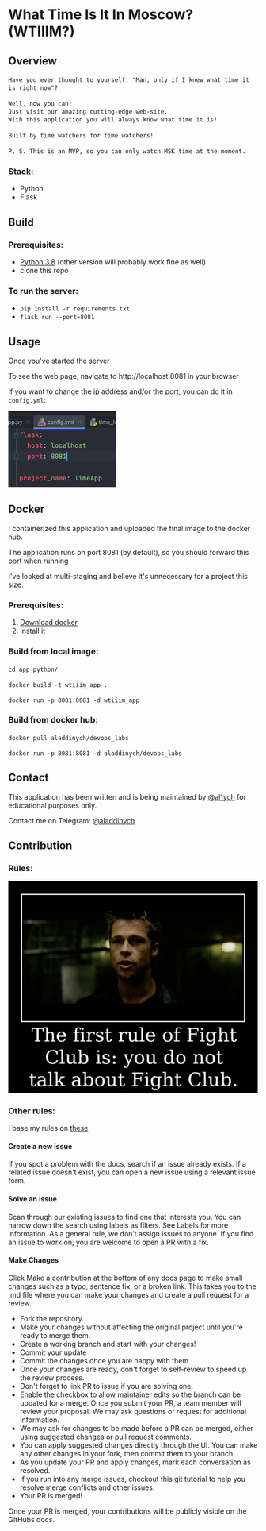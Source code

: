 # What Time Is It In Moscow? (WTIIIM?)

## Overview

    Have you ever thought to yourself: "Man, only if I knew what time it is right now"?

    Well, now you can!
    Just visit our amazing cutting-edge web-site. 
    With this application you will always know what time it is!

    Built by time watchers for time watchers!

    P. S. This is an MVP, so you can only watch MSK time at the moment.

### Stack:

- Python
- Flask

## Build

### Prerequisites:

- [Python 3.8](https://www.python.org/) (other version will probably work fine as well)
- clone this repo

### To run the server:

- `pip install -r requirements.txt`
- `flask run --port=8081`

## Usage

Once you've started the server

To see the web page, navigate to http://localhost:8081 in your browser

If you want to change the ip address and/or the port, you can do it in `config.yml`:

![img_1.png](img_1.png)

## Docker

I containerized this application and uploaded the final image to the docker hub.

The application runs on port 8081 (by default), so you should forward this port when running

I've looked at multi-staging and believe it's unnecessary for a project this size.

### Prerequisites:

1. [Download docker](https://docs.docker.com/engine/install/)
2. Install it

### Build from local image:

`cd app_python/`

`docker build -t wtiiim_app .`

`docker run -p 8081:8081 -d wtiiim_app`

### Build from docker hub:

`docker pull aladdinych/devops_labs`

`docker run -p 8081:8081 -d aladdinych/devops_labs`

## Contact

This application has been written and is being maintained by [@al1ych](https://github.com/al1ych)
for educational purposes only.

Contact me on Telegram: [@aladdinych](https://t.me/aladdinych)

## Contribution

### Rules:

![img_4.png](img_4.png)

### Other rules:

I base my rules on [these](https://github.com/github/docs/blob/main/CONTRIBUTING.md)

#### Create a new issue

If you spot a problem with the docs, search if an issue already exists. If a related issue doesn't exist, you can open a
new issue using a relevant issue form.

#### Solve an issue

Scan through our existing issues to find one that interests you.
You can narrow down the search using labels as filters.
See Labels for more information. As a general rule,
we don’t assign issues to anyone. If you find an issue to work on,
you are welcome to open a PR with a fix.

#### Make Changes

Click Make a contribution at the bottom of any docs page to make small changes such as a typo,
sentence fix, or a broken link.
This takes you to the .md file where you can
make your changes and create a pull request for a review.

- Fork the repository.
- Make your changes without affecting the original project until you're ready to merge them.
- Create a working branch and start with your changes!
- Commit your update
- Commit the changes once you are happy with them.
- Once your changes are ready, don't forget to self-review to speed up the review process.
- Don't forget to link PR to issue if you are solving one.
- Enable the checkbox to allow maintainer edits so the branch can be updated for a merge.
  Once you submit your PR, a team member will review your proposal. We may ask questions or request for additional
  information.
- We may ask for changes to be made before a PR can be merged, either using suggested changes or pull request comments.
- You can apply suggested changes directly through the UI. You can make any other changes in your fork, then commit them
  to your branch.
- As you update your PR and apply changes, mark each conversation as resolved.
- If you run into any merge issues, checkout this git tutorial to help you resolve merge conflicts and other issues.
- Your PR is merged!

Once your PR is merged, your contributions will be publicly visible on the GitHubs docs.
